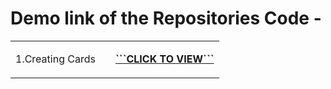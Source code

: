 # Demo link of the Repositories Code -
<table>
<tr>
<td>
1.Creating Cards
<td>
<td>
<a href="https://dev-kumaresan.github.io/card.js-dom-practise/" target="_blank"><b><font><p>```CLICK TO VIEW```</p></font></b></a>
</td>
</tr>
</table>

